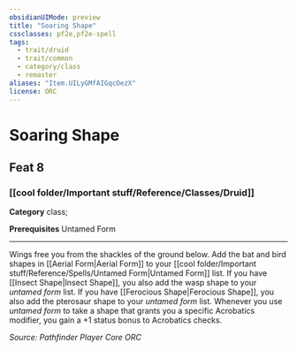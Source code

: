 ```yaml
---
obsidianUIMode: preview
title: "Soaring Shape"
cssclasses: pf2e,pf2e-spell
tags:
  - trait/druid
  - trait/common
  - category/class
  - remaster
aliases: "Item.UILyGMfAIGqcOezX"
license: ORC
---
```

# Soaring Shape
## Feat 8
### [[cool folder/Important stuff/Reference/Classes/Druid]]

**Category** class; 



**Prerequisites** Untamed Form
* * *
Wings free you from the shackles of the ground below. Add the bat and bird shapes in [[Aerial Form|Aerial Form]] to your [[cool folder/Important stuff/Reference/Spells/Untamed Form|Untamed Form]] list. If you have [[Insect Shape|Insect Shape]], you also add the wasp shape to your _untamed form_ list. If you have [[Ferocious Shape|Ferocious Shape]], you also add the pterosaur shape to your _untamed form_ list. Whenever you use _untamed form_ to take a shape that grants you a specific Acrobatics modifier, you gain a +1 status bonus to Acrobatics checks.

*Source: Pathfinder Player Core*
*ORC*